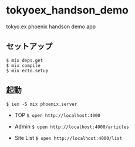 # tokyoex_handson_demo
tokyo.ex phoenix handson demo app


## セットアップ

```
$ mix deps.get
$ mix compile
$ mix ecto.setup
```

## 起動

```
$ iex -S mix phoenix.server
```

* TOP
``$ open http://localhost:4000``

* Admin
``$ open http://localhost:4000/articles``

* Site List
``$ open http://localhost:4000/list``
